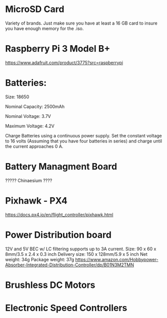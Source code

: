 # MicroSD Card 
Variety of brands. Just make sure you have at least a 16 GB card to insure you have enough memory for the .iso.

# Raspberry Pi 3 Model B+ 
https://www.adafruit.com/product/3775?src=raspberrypi


# Batteries: 
Size: 18650

Nominal Capacity: 2500mAh

Nominal Voltage: 3.7V

Maximum Voltage: 4.2V

Charge Batteries using a continuous power supply. Set the constant voltage to 16 volts (Assuming that you have four batteries in series) and charge until the current approaches 0 A. 

# Battery Managment Board
????? Chinaesium ????


# Pixhawk - PX4
https://docs.px4.io/en/flight_controller/pixhawk.html

# Power Distribution board 
12V and 5V BEC w/ LC filtering supports up to 3A current.
Size: 90 x 60 x 8mm/3.5 x 2.4 x 0.3 inch
Delivery size: 150 x 128mm/5.9 x 5 inch
Net weight: 34g
Package weight: 37g
https://www.amazon.com/Hobbypower-Absorber-Integrated-Distribution-Controller/dp/B01N3M2TMN


# Brushless DC Motors 


# Electronic Speed Controllers



